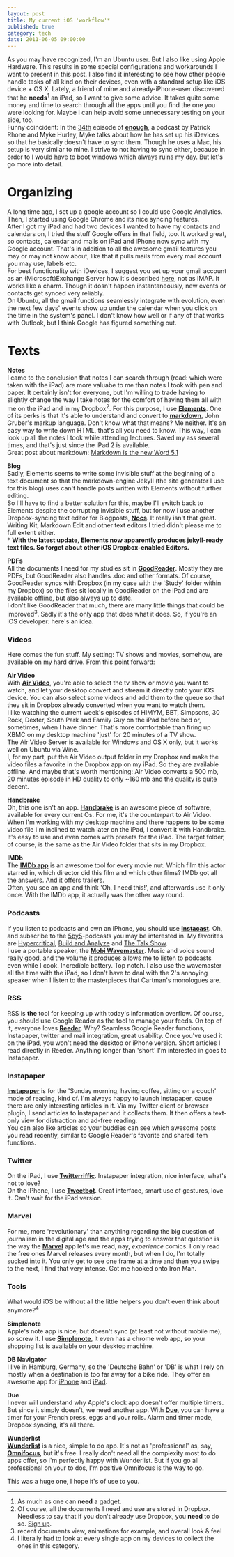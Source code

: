```yaml
---
layout: post
title: My current iOS 'workflow'*
published: true
category: tech
date: 2011-06-05 09:00:00
---
```

As you may have recognized, I'm an Ubuntu user. But I also like using Apple Hardware. This results in some special configurations and workarounds I want to present in this post. I also find it interesting to see how other people handle tasks of all kind on their devices, even with a standard setup like iOS device + OS X. Lately, a friend of mine and already-iPhone-user discovered that he **needs**<sup>1</sup> an iPad, so I want to give some advice. It takes quite some money and time to search through all the apps until you find the one you were looking for. Maybe I can help avoid some unnecessary testing on your side, too.  
Funny coincident: In the [34th](http://minimalmac.com/enough/#ep34) episode of [**enough**](http://minimalmac.com/enough), a podcast by Patrick Rhone and Myke Hurley, Myke talks about how he has set up his iDevices so that he basically doesn't have to sync them. Though he uses a Mac, his setup is very similar to mine. I strive to not having to sync either, because in order to I would have to boot windows which always ruins my day. But let's go more into detail.

# Organizing #
A long time ago, I set up a google account so I could use Google Analytics. Then, I started using Google Chrome and its nice syncing features.  
After I got my iPad and had two devices I wanted to have my contacts and calendars on, I tried the stuff Google offers in that field, too. It worked great, so contacts, calendar and mails on iPad and iPhone now sync with my Google account. That's in addition to all the awesome gmail features you may or may not know about, like that it pulls mails from every mail account you may use, labels etc.  
For best functionality with iDevices, I suggest you set up your gmail account as an (Microsoft)Exchange Server how it's described [here](http://www.cultofmac.com/how-to-set-up-push-gmail-on-your-iphoneipod-touch/16966), not as IMAP. It works like a charm. Though it dosn't happen instantaneously, new events or contacts get synced very reliably.  
On Ubuntu, all the gmail functions seamlessly integrate with evolution, even the next few days' events show up under the calendar when you click on the time in the system's panel. I don't know how well or if any of that works with Outlook, but I think Google has figured something out.  

# Texts #
**Notes**  
I came to the conclusion that notes I can search through (read: which were taken with the iPad) are more valuabe to me than notes I took with pen and paper. It certainly isn't for everyone, but I'm willing to trade having to slightly change the way I take notes for the comfort of having them all with me on the iPad and in my Dropbox<sup>2</sup>. For this purpose, I use [**Elements**](http://itunes.apple.com/us/app/elements-dropbox-powered-text/id382752422?mt=8). One of its perks is that it's able to understand and convert to [**markdown**](http://daringfireball.net/projects/markdown/), John Gruber's markup language. Don't know what that means? Me neither. It's an easy way to write down HTML, that's all you need to know. This way, I can look up all the notes I took while attending lectures. Saved my ass several times, and that's just since the iPad 2 is available.  
Great post about markdown: [Markdown is the new Word 5.1](http://forkbombr.net/markdown-new-word51/)

**Blog**  
Sadly, Elements seems to write some invisible stuff at the beginning of a text document so that the markdown-engine Jekyll (the site generator I use for this blog) uses can't handle posts written with Elements without further editing.  
So I'll have to find a better solution for this, maybe I'll switch back to Elements despite the corrupting invisible stuff, but for now I use another Dropbox-syncing text editor for Blogposts, [**Nocs**](http://itunes.apple.com/de/app/id396073482?mt=8). It really isn't that great. Writing Kit, Markdown Edit and other text editors I tried didn't please me to full extent either.  
\* **With the latest update, Elements now apparently produces jekyll-ready text files. So forget about other iOS Dropbox-enabled Editors.**

**PDFs**  
All the documents I need for my studies sit in [**GoodReader**](http://itunes.apple.com/de/app/goodreader-for-iphone/id306277111?mt=8). Mostly they are PDFs, but GoodReader also handles .doc and other formats. Of course, GoodReader syncs with Dropbox (in my case with the 'Study' folder within my Dropbox) so the files sit locally in GoodReader on the iPad and are available offline, but also always up to date.  
I don't like GoodReader that much, there are many little things that could be improved<sup>3</sup>. Sadly it's the only app that does what it does. So, if you're an iOS developer: here's an idea.

### Videos ###
Here comes the fun stuff. My setting: TV shows and movies, somehow, are available on my hard drive. From this point forward: 

**Air Video**  
With [**Air Video**](http://itunes.apple.com/de/app/air-video-watch-your-videos/id306550020?mt=8), you're able to select the tv show or movie you want to watch, and let your desktop convert and stream it directly onto your iOS device. You can also select some videos and add them to the queue so that they sit in Dropbox already converted when you want to watch them.  
I like watching the current week's episodes of HIMYM, BBT, Simpsons, 30 Rock, Dexter, South Park and Family Guy on the iPad before bed or, sometimes, when I have dinner. That's more comfortable than firing up XBMC on my desktop machine 'just' for 20 minutes of a TV show.  
The Air Video Server is available for Windows and OS X only, but it works well on Ubuntu via Wine.  
I, for my part, put the Air Video output folder in my Dropbox and make the video files a favorite in the Dropbox app on my iPad. So they are available offline. And maybe that's worth mentioning: Air Video converts a 500 mb, 20 minutes episode in HD quality to only ~160 mb and the quality is quite decent.

**Handbrake**  
Oh, this one isn't an app. [**Handbrake**](http://handbrake.fr/) is an awesome piece of software, available for every current Os. For me, it's the counterpart to Air Video. When I'm working with my desktop machine and there happens to be some video file I'm inclined to watch later on the iPad, I convert it with Handbrake. It's easy to use and even comes with presets for the iPad. The target folder, of course, is the same as the Air Video folder that sits in my Dropbox.  

**IMDb**  
The [**IMDb app**](http://itunes.apple.com/us/app/imdb-movies-tv/id342792525?mt=8) is an awesome tool for every movie nut. Which film this actor starred in, which director did this film and which other films? IMDb got all the answers. And it offers trailers.  
Often, you see an app and think 'Oh, I need this!', and afterwards use it only once. With the IMDb app,  it actually was the other way round. 

### Podcasts ###
If you listen to podcasts and own an iPhone, you should use [**Instacast**](http://itunes.apple.com/de/app/instacast/id420368235?mt=8). Oh, and subscribe to the [5by5](http://5by5.tv/)-podcasts you may be interested in. My favorites are [Hypercritical](http://5by5.tv/hypercritical), [Build and Analyze](http://5by5.tv/buildanalyze/) and [The Talk Show](http://5by5.tv/talkshow/).  
I use a portable speaker, the [**Mobi Wavemaster**](http://www.amazon.de/Wavemaster-Mobile-Speaker-System-schwarz/dp/B002MW3G78). Music and voice sound really good, and the volume it produces allows me to listen to podcasts even while I cook. Incredible battery. Top notch. I also use the wavemaster all the time with the iPad, so I don't have to deal with the 2's annoying speaker when I listen to the masterpieces that Cartman's monologues are. 

### RSS ###
RSS is **the** tool for keeping up with today's information overflow. Of course, you should use Google Reader as the tool to manage your feeds. On top of it, everyone loves [**Reeder**](http://itunes.apple.com/us/app/reeder-for-ipad/id375661689?mt=8). Why? Seamless Google Reader functions, Instapaper, twitter and mail integration, great usability. Once you've used it on the iPad, you won't need the desktop or iPhone version. Short articles I read directly in Reeder. Anything longer than 'short' I'm interested in goes to Instapaper.

### Instapaper ###
[**Instapaper**](http://itunes.apple.com/us/app/instapaper/id288545208?mt=8) is for the 'Sunday morning, having coffee, sitting on a couch' mode of reading, kind of. I'm always happy to launch Instapaper, cause there are only interesting articles in it. Via my Twitter client or browser plugin, I send articles to Instapaper and it collects them. It then offers a text-only view for distraction and ad-free reading.  
You can also like articles so your buddies can see which awesome posts you read recently, similar to Google Reader's favorite and shared item functions. 

### Twitter ###
On the iPad, I use [**Twitterriffic**](http://itunes.apple.com/us/app/twitterrific-for-twitter/id359914600?mt=8). Instapaper integration, nice interface, what's not to love?  
On the iPhone, I use [**Tweetbot**](http://itunes.apple.com/us/app/id428851691?mt=8). Great interface, smart use of gestures, love it. Can't wait for the iPad version. 

### Marvel ###
For me, more 'revolutionary' than anything regarding the big question of journalism in the digital age and the apps trying to answer that question is the way the [**Marvel**](http://itunes.apple.com/us/app/marvel-comics/id350027738?mt=8) app let's me read, nay, *experience* comics. I only read the free ones Marvel releases every month, but when I do, I'm totally sucked into it. You only get to see one frame at a time and then you swipe to the next, I find that very intense. Got me hooked onto Iron Man.

### Tools ###
What would iOS be without all the little helpers you don't even think about anymore?<sup>4</sup>

**Simplenote**  
Apple's note app is nice, but doesn't sync (at least not without mobile me), so screw it. I use [**Simplenote**][Simple], it even has a chrome web app, so your shopping list is available on your desktop machine. 

**DB Navigator**  
I live in Hamburg, Germany, so the 'Deutsche Bahn' or 'DB' is what I rely on mostly when a destination is too far away for a bike ride. They offer an awesome app for [iPhone](http://itunes.apple.com/de/app/db-navigator/id343555245?mt=8) and [iPad](http://itunes.apple.com/de/app/db-navigator-fur-ipad/id416877198?mt=8). 

**Due**  
I never will understand why Apple's clock app doesn't offer multiple timers. But since it simply doesn't, we need another app. With [**Due**](http://itunes.apple.com/de/app/id390017969?mt=8), you can have a timer for your French press, eggs and your rolls. Alarm and timer mode, Dropbox syncing, it's all there. 

**Wunderlist**  
[**Wunderlist**](http://itunes.apple.com/de/app/wunderlist/id406644151?mt=8) is a nice, simple to do app. It's not as 'professional' as, say, [**Omnifocus**](http://itunes.apple.com/us/app/omnifocus-for-iphone/id284885288?mt=8), but it's free. I really don't need all the complexity most to do apps offer, so I'm perfectly happy with Wunderlist. But if you go all professional on your to dos, I'm positive Omnifocus is the way to go. 

This was a huge one, I hope it's of use to you.

---
1. As much as one can **need** a gadget.   
2. Of course, all the documents I need and use are stored in Dropbox. Needless to say that if you don't already use Dropbox, you **need** to do so. [Sign up](http://db.tt/X3XjJMl).
3. recent documents view, animations for example, and overall look & feel
4. I literally had to look at every single app on my devices to collect the ones in this category.

[Simple]: http://itunes.apple.com/de/app/simplenote/id289429962?mt=8
